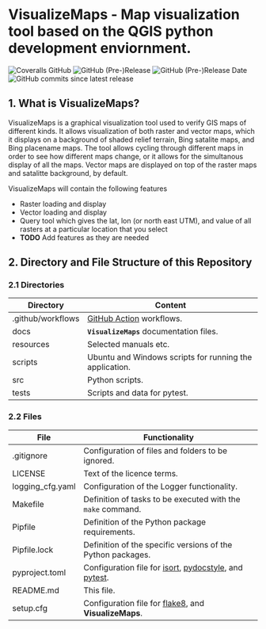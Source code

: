 # VisualizeMaps - Map visualization tool based on the QGIS python development enviornment.

![Coveralls GitHub](https://img.shields.io/coveralls/github/io-aero/VisualizeMaps.svg)
![GitHub (Pre-)Release](https://img.shields.io/github/v/release/io-aero/VisualizeMaps?include_prereleases)
![GitHub (Pre-)Release Date](https://img.shields.io/github/release-date-pre/KonnexionsGmbh/VisualizeMaps)
![GitHub commits since latest release](https://img.shields.io/github/commits-since/io-aero/VisualizeMaps/0.9.8)

## 1. What is VisualizeMaps?
VisualizeMaps is a graphical visualization tool used to verify GIS maps of different kinds.  It allows visualization of both raster and vector maps, which it displays on a background of shaded relief terrain, Bing satalite maps, and Bing placename maps.  The tool allows cycling through different maps in order to see how different maps change, or it allows for the simultanous display of all the maps.  Vector maps are displayed on top of the raster maps and satalitte background, by default.

VisualizeMaps will contain the following features
- Raster loading and display
- Vector loading and display
- Query tool which gives the lat, lon (or north east UTM), and value of all rasters at a particular location that you select
- **TODO** Add features as they are needed

## 2. Directory and File Structure of this Repository

### 2.1 Directories

| Directory         | Content                                                 |
|-------------------|---------------------------------------------------------|
| .github/workflows | [GitHub Action](https://github.com/actions) workflows.  |
| docs              | **`VisualizeMaps`** documentation files.                |
| resources         | Selected manuals etc.                                   |
| scripts           | Ubuntu and Windows scripts for running the application. |
| src               | Python scripts.                                         |
| tests             | Scripts and data for pytest.                            |

### 2.2 Files

| File                | Functionality                                                                                                                                                           |
|---------------------|-------------------------------------------------------------------------------------------------------------------------------------------------------------------------|
| .gitignore          | Configuration of files and folders to be ignored.                                                                                                                       |
| LICENSE             | Text of the licence terms.                                                                                                                                              |
| logging_cfg.yaml    | Configuration of the Logger functionality.                                                                                                                              |
| Makefile            | Definition of tasks to be executed with the `make` command.                                                                                                             |
| Pipfile             | Definition of the Python package requirements.                                                                                                                          |
| Pipfile.lock        | Definition of the specific versions of the Python packages.                                                                                                             |
| pyproject.toml      | Configuration file for [isort](https://github.com/PyCQA/isort), [pydocstyle](https://github.com/PyCQA/pydocstyle), and [pytest](https://github.com/pytest-dev/pytest/). |
| README.md           | This file.                                                                                                                                                              |
| setup.cfg           | Configuration file for [flake8](https://github.com/pycqa/flake8), and **VisualizeMaps**.                                                                               |
